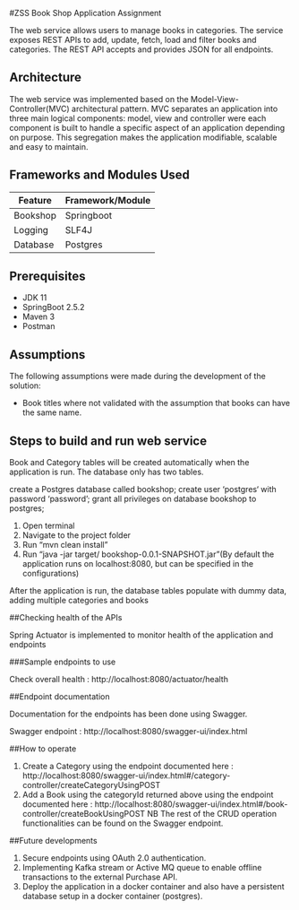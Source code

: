 #ZSS Book Shop Application Assignment

The web service allows users to manage books in categories. The service exposes REST APIs to add, update, fetch, load and filter books and categories. The REST API accepts and provides JSON for all endpoints.

## Architecture

The web service was implemented based on the Model-View-Controller(MVC) architectural pattern. MVC separates an application into three main logical components: model, view and controller were each component is built to handle a specific aspect of an application depending on purpose. This segregation makes the application modifiable, scalable and easy to maintain.

## Frameworks and Modules Used

|**Feature**         |      **Framework/Module**|
|--------------------|--------------------------| 
|Bookshop       	 |      Springboot          |
|Logging             |      SLF4J               |
|Database            |      Postgres           |

## Prerequisites
- JDK 11
- SpringBoot 2.5.2
- Maven 3
- Postman

## Assumptions

The following assumptions were made during the development of the solution:
- Book titles where not validated with the assumption that books can have the same name.

## Steps to build and run web service

Book and Category tables will be created automatically when the application is run. The database only has two tables.

create a Postgres database called bookshop;
create user ‘postgres‘ with password ‘password’;
grant all privileges on database bookshop to postgres;

1. Open terminal
2. Navigate to the project folder
3. Run “mvn clean install”
4. Run “java -jar target/ bookshop-0.0.1-SNAPSHOT.jar”(By default the application runs on localhost:8080, but can be specified in the configurations)

After the application is run, the database tables populate with dummy data, adding multiple categories and books

##Checking health of the APIs

Spring Actuator is implemented to monitor health of the application and endpoints

###Sample endpoints to use 

Check overall health : http://localhost:8080/actuator/health

##Endpoint documentation

Documentation for the endpoints has been done using Swagger.

Swagger endpoint : http://localhost:8080/swagger-ui/index.html

##How to operate
1. Create a Category using the endpoint documented here : http://localhost:8080/swagger-ui/index.html#/category-controller/createCategoryUsingPOST
2. Add a Book using the categoryId returned above using the endpoint documented here : http://localhost:8080/swagger-ui/index.html#/book-controller/createBookUsingPOST
NB The rest of the CRUD operation functionalities can be found on the Swagger endpoint.

##Future developments
1. Secure endpoints using OAuth 2.0 authentication.
2. Implementing Kafka stream or Active MQ queue to enable offline transactions to the external Purchase API.
3. Deploy the application in a docker container and also have a persistent database setup in a docker container (postgres).